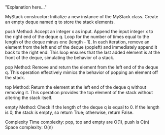 "Explanation here..." 

MyStack constructor:
Initialize a new instance of the MyStack class.
Create an empty deque named q to store the stack elements.

push Method:
Accept an integer x as input.
Append the input integer x to the right end of the deque q.
Loop for the number of times equal to the length of the deque minus one (length - 1).
In each iteration, remove an element from the left end of the deque (popleft) and immediately append it back to the right end.
This loop ensures that the last added element is at the front of the deque, simulating the behavior of a stack.

pop Method:
Remove and return the element from the left end of the deque q.
This operation effectively mimics the behavior of popping an element off the stack.

top Method:
Return the element at the left end of the deque q without removing it.
This operation provides the top element of the stack without altering the stack itself.

empty Method:
Check if the length of the deque q is equal to 0.
If the length is 0, the stack is empty, so return True; otherwise, return False.

Complexity
Time complexity:
pop, top and empty are O(1), push is O(n)
Space complexity: O(n)
